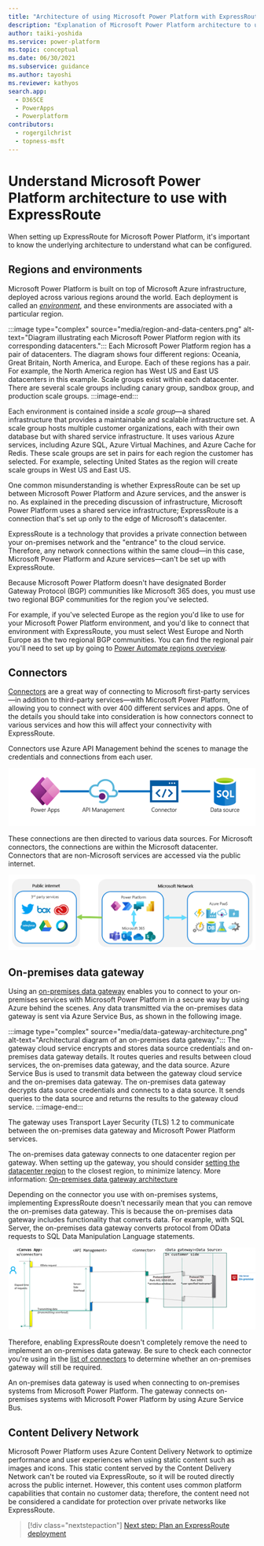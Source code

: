 ```yaml
---
title: "Architecture of using Microsoft Power Platform with ExpressRoute | MicrosoftDocs"
description: "Explanation of Microsoft Power Platform architecture to use with ExpressRoute"
author: taiki-yoshida
ms.service: power-platform
ms.topic: conceptual
ms.date: 06/30/2021
ms.subservice: guidance
ms.author: tayoshi
ms.reviewer: kathyos
search.app: 
  - D365CE
  - PowerApps
  - Powerplatform
contributors:
  - rogergilchrist
  - topness-msft
---
```


# Understand Microsoft Power Platform architecture to use with ExpressRoute

When setting up ExpressRoute for Microsoft Power Platform, it's important to know the
underlying architecture to understand what can be configured.

## Regions and environments

Microsoft Power Platform is built on top of Microsoft Azure infrastructure,
deployed across various regions around the world. Each deployment is called an
[*environment*](/power-platform/admin/environments-overview), and these environments are associated with a particular region.

:::image type="complex" source="media/region-and-data-centers.png" alt-text="Diagram illustrating each Microsoft Power Platform region with its corresponding datacenters.":::
   Each Microsoft Power Platform region has a pair of datacenters. The diagram shows four different regions: Oceania, Great Britain, North America, and Europe. Each of these regions has a pair. For example, the North America region has West US and East US datacenters in this example. Scale groups exist within each datacenter. There are several scale groups including canary group, sandbox group, and production scale groups.
:::image-end:::

Each environment is contained inside a *scale group*&mdash;a shared infrastructure that
provides a maintainable and scalable infrastructure set. A scale group hosts multiple customer
organizations, each with their own database but with shared service infrastructure. It
uses various Azure services, including Azure SQL, Azure Virtual Machines, and Azure Cache for Redis. These scale groups are set in pairs for each region the customer has selected. For example, selecting United States as the region will create scale
groups in West US and East US.

One common misunderstanding is whether ExpressRoute
can be set up between Microsoft Power Platform and Azure services, and the answer is no.
As explained in the preceding discussion of infrastructure, Microsoft Power Platform uses a shared service
infrastructure; ExpressRoute is a connection that's set up only to the edge
of Microsoft's datacenter.

ExpressRoute is a technology that provides a private connection between your
on-premises network and the "entrance" to the cloud service. Therefore, any
network connections within the same cloud&mdash;in this case, Microsoft Power Platform and
Azure services&mdash;can't be set up with ExpressRoute.

Because Microsoft Power Platform doesn't have designated Border Gateway Protocol (BGP) communities like Microsoft
365 does, you must use two regional BGP communities for the region you've selected.

For example, if you've selected Europe as the region you'd like to use for
your Microsoft Power Platform environment, and you'd like to connect that environment
with ExpressRoute, you must select West Europe and North Europe as the two
regional BGP communities. You can find the regional pair you'll need to set up by going to [Power Automate regions overview](/power-automate/regions-overview).

## Connectors

[Connectors](/connectors/connectors) are a great way of connecting to Microsoft first-party services&mdash;in addition to third-party services&mdash;with Microsoft Power Platform, allowing you to
connect with over 400 different services and apps. One of the details you should
take into consideration is how connectors connect to various services and how this will
affect your connectivity with ExpressRoute.

Connectors use Azure API Management behind the scenes to manage the
credentials and connections from each user.

![Power Apps using API management to connect to various data sources.](media/apim-datasource.png)

These connections are then directed to various data sources. For Microsoft
connectors, the connections are within the Microsoft datacenter. Connectors
that are non-Microsoft services are accessed via the public internet.

![Overview of the relation between Microsoft Power Platform and connections to other services.](media/public-internet-and-microsoft-network.png)

## On-premises data gateway

Using an [on-premises data gateway](/data-integration/gateway/service-gateway-onprem) enables you to connect to your on-premises
services with Microsoft Power Platform in a secure way by using Azure
behind the scenes. Any data transmitted via the on-premises data gateway is sent via
Azure Service Bus, as shown in the following image.

:::image type="complex" source="media/data-gateway-architecture.png" alt-text="Architectural diagram of an on-premises data gateway.":::
The gateway cloud service encrypts and stores data source credentials and on-premises data gateway details. It routes queries and results between cloud services, the on-premises data gateway, and the data source. Azure Service Bus is used to transmit data between the gateway cloud service and the on-premises data gateway. The on-premises data gateway decrypts data source credentials and connects to a data source. It sends queries to the data source and returns the results to the gateway cloud service.
:::image-end:::

The gateway uses Transport Layer Security (TLS) 1.2 to communicate between the
on-premises data gateway and Microsoft Power Platform services.

The on-premises data gateway connects to one datacenter region per gateway. When
setting up the gateway, you should consider [setting the datacenter region](/data-integration/gateway/service-gateway-data-region)
to the closest region, to minimize latency. More information: [On-premises data gateway architecture](/data-integration/gateway/service-gateway-onprem-indepth)

Depending on the connector you use with on-premises systems, implementing
ExpressRoute doesn't necessarily mean that you can remove the on-premises data gateway.
This is because the on-premises data gateway includes functionality that converts
data. For example, with SQL Server, the on-premises data gateway converts
protocol from OData requests to SQL Data Manipulation Language statements.

![Diagram showing how connectors connect to data sources behind the scenes.](media/inside-connectors.png)

Therefore, enabling ExpressRoute doesn't completely remove the need to
implement an on-premises data gateway. Be sure to check each connector
you're using in the [list of connectors](/power-automate/gateway-manage) to determine whether an
on-premises gateway will still be required.

An on-premises data gateway is used when connecting to on-premises systems from
Microsoft Power Platform. The gateway connects on-premises systems with Microsoft Power
Platform by using Azure Service Bus.

## Content Delivery Network

Microsoft Power Platform uses Azure Content Delivery Network to optimize performance and
user experiences when using static content such as images and icons. This
static content served by the Content Delivery Network can't be routed via ExpressRoute, so
it will be routed directly across the public internet. However, this content uses
common platform capabilities that contain no customer data; therefore, the content
need not be considered a candidate for protection over private networks like
ExpressRoute.

> [!div class="nextstepaction"]
> [Next step: Plan an ExpressRoute deployment](planning-expressroute.md)
